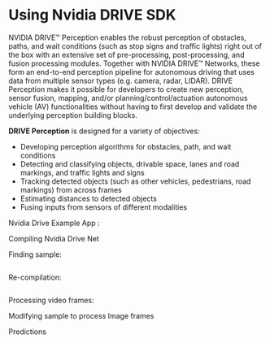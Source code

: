 # Using Nvidia DRIVE SDK



NVIDIA DRIVE™ Perception enables the robust perception of obstacles, paths, and wait conditions \(such as stop signs and traffic lights\) right out of the box with an extensive set of pre-processing, post-processing, and fusion processing modules. Together with NVIDIA DRIVE™ Networks, these form an end-to-end perception pipeline for autonomous driving that uses data from multiple sensor types \(e.g. camera, radar, LIDAR\). DRIVE Perception makes it possible for developers to create new perception, sensor fusion, mapping, and/or planning/control/actuation autonomous vehicle \(AV\) functionalities without having to first develop and validate the underlying perception building blocks.  
  


**DRIVE Perception** is designed for a variety of objectives:

* Developing perception algorithms for obstacles, path, and wait conditions
* Detecting and classifying objects, drivable space, lanes and road markings, and traffic lights and signs
* Tracking detected objects \(such as other vehicles, pedestrians, road markings\) from across frames
* Estimating distances to detected objects
* Fusing inputs from sensors of different modalities

Nvidia Drive Example App : 

Compiling Nvidia Drive Net

Finding sample:

```text

```

Re-compilation:

```text

```

Processing video frames:



Modifying sample to process Image frames



Predictions

